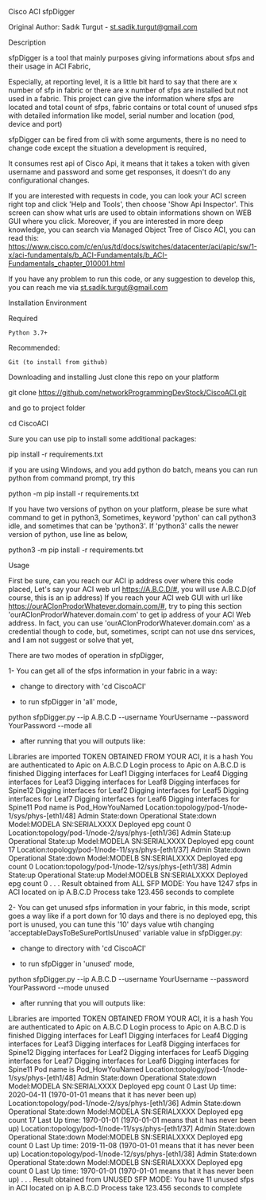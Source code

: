 Cisco ACI sfpDigger

Original Author: Sadık Turgut - st.sadik.turgut@gmail.com


Description

sfpDigger is a tool that mainly purposes giving informations about sfps and their usage in ACI Fabric,

Especially, at reporting level, it is a little bit hard to say that there are x number of sfp in fabric or there are x number of sfps are installed but not used in a fabric. This project can give the information where sfps are located and total count of sfps, fabric contains or total count of unused sfps with detailed information like model, serial number and location (pod, device and port)

sfpDigger can be fired from cli with some arguments, there is no need to change code except the situation a development is required,

It consumes rest api of Cisco Api, it means that it takes a token with given username and password and some get responses, it doesn't do any configurational changes.

If you are interested with requests in code, you can look your ACI screen right top and click 'Help and Tools', then choose 'Show Api Inspector'. This screen can show what urls are used to obtain informations shown on WEB GUI where you click. Moreover, if you are interested in more deep knowledge, you can search via Managed Object Tree of Cisco ACI, you can read this:
https://www.cisco.com/c/en/us/td/docs/switches/datacenter/aci/apic/sw/1-x/aci-fundamentals/b_ACI-Fundamentals/b_ACI-Fundamentals_chapter_010001.html

If you have any problem to run this code, or any suggestion to develop this, you can reach me via st.sadik.turgut@gmail.com


Installation
Environment

Required

    Python 3.7+

Recommended:

    Git (to install from github)

Downloading and installing
Just clone this repo on your platform

git clone https://github.com/networkProgrammingDevStock/CiscoACI.git

and go to project folder

cd CiscoACI

Sure you can use pip to install some additional packages:

pip install -r requirements.txt

if you are using Windows, and you add python do batch, means you can run python from command prompt,
try this

python -m pip install -r requirements.txt

If you have two versions of python on your platform, please be sure what command to get in python3,
Sometimes, keyword 'python' can call python3 idle, and sometimes that can be 'python3'. If 'python3' calls
the newer version of python, use line as below,

python3 -m pip install -r requirements.txt


Usage

First be sure, can you reach our ACI ip address over where this code placed,
Let's say your ACI web url https://A.B.C.D/#, you will use A.B.C.D(of course, this is an ip address)
If you reach your ACI web GUI with url like https://ourACIonProdorWhatever.domain.com/#, try to ping this section 'ourACIonProdorWhatever.domain.com' to get ip address of your ACI Web address. In fact, you can use 'ourACIonProdorWhatever.domain.com' as a credential though to code, but, sometimes, script can not use dns services, and I am not suggest or solve that yet,

There are two modes of operation in sfpDigger, 

1-  You can get all of the sfps information in your fabric in a way:

- change to directory with 'cd CiscoACI'

- to run sfpDigger in 'all' mode,

python sfpDigger.py --ip A.B.C.D --username YourUsername --password YourPassword --mode all

- after running that you will outputs like:

Libraries are imported
TOKEN OBTAINED FROM YOUR ACI, it is a hash 
You are authenticated to Apic on  A.B.C.D
Login process to Apic on A.B.C.D is finished
Digging interfaces for Leaf1
Digging interfaces for Leaf4
Digging interfaces for Leaf3
Digging interfaces for Leaf8
Digging interfaces for Spine12
Digging interfaces for Leaf2
Digging interfaces for Leaf5
Digging interfaces for Leaf7
Digging interfaces for Leaf6
Digging interfaces for Spine11
Pod name is Pod_HowYouNamed
Location:topology/pod-1/node-1/sys/phys-[eth1/48]     Admin State:down        Operational State:down   Model:MODELA SN:SERIALXXXX           Deployed epg count 0
Location:topology/pod-1/node-2/sys/phys-[eth1/36]     Admin State:up        Operational State:up   Model:MODELA  SN:SERIALXXXX           Deployed epg count 17 
Location:topology/pod-1/node-11/sys/phys-[eth1/37]     Admin State:down        Operational State:down   Model:MODELB  SN:SERIALXXXX           Deployed epg count 0
Location:topology/pod-1/node-12/sys/phys-[eth1/38]     Admin State:up        Operational State:up   Model:MODELB SN:SERIALXXXX           Deployed epg count 0
.
.
.
Result obtained from ALL SFP MODE:
You have 1247 sfps in ACI located on ip A.B.C.D
Process take 123.456 seconds to complete

2-  You can get unused sfps information in your fabric, in this mode, script goes a way like if a port down for 10 days and there is no deployed epg, this port is unused, you can tune this '10' days value wtih changing 'acceptableDaysToBeSurePortIsUnused' variable value in sfpDigger.py:

- change to directory with 'cd CiscoACI'

- to run sfpDigger in 'unused' mode,

python sfpDigger.py --ip A.B.C.D --username YourUsername --password YourPassword --mode unused

- after running that you will outputs like:

Libraries are imported
TOKEN OBTAINED FROM YOUR ACI, it is a hash 
You are authenticated to Apic on  A.B.C.D
Login process to Apic on A.B.C.D is finished
Digging interfaces for Leaf1
Digging interfaces for Leaf4
Digging interfaces for Leaf3
Digging interfaces for Leaf8
Digging interfaces for Spine12
Digging interfaces for Leaf2
Digging interfaces for Leaf5
Digging interfaces for Leaf7
Digging interfaces for Leaf6
Digging interfaces for Spine11
Pod name is Pod_HowYouNamed
Location:topology/pod-1/node-1/sys/phys-[eth1/48]     Admin State:down        Operational State:down   Model:MODELA SN:SERIALXXXX           Deployed epg count 0
Last Up time: 2020-04-11 (1970-01-01 means that it has never been up)
Location:topology/pod-1/node-2/sys/phys-[eth1/36]     Admin State:down        Operational State:down   Model:MODELA  SN:SERIALXXXX           Deployed epg count 17 
Last Up time: 1970-01-01 (1970-01-01 means that it has never been up)
Location:topology/pod-1/node-11/sys/phys-[eth1/37]     Admin State:down        Operational State:down   Model:MODELB  SN:SERIALXXXX           Deployed epg count 0
Last Up time: 2019-11-08 (1970-01-01 means that it has never been up)
Location:topology/pod-1/node-12/sys/phys-[eth1/38]     Admin State:down        Operational State:down   Model:MODELB SN:SERIALXXXX           Deployed epg count 0
Last Up time: 1970-01-01 (1970-01-01 means that it has never been up)
.
.
.
Result obtained from UNUSED SFP MODE:
You have 11 unused sfps in ACI located on ip A.B.C.D
Process take 123.456 seconds to complete




   
